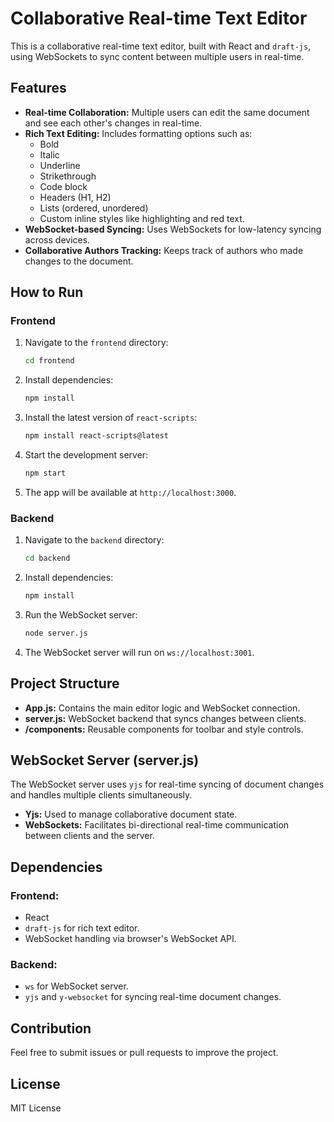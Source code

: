 # Collaborative Real-time Text Editor

This is a collaborative real-time text editor, built with React and `draft-js`, using WebSockets to sync content between multiple users in real-time.

## Features

- **Real-time Collaboration:** Multiple users can edit the same document and see each other's changes in real-time.
- **Rich Text Editing:** Includes formatting options such as:
  - Bold
  - Italic
  - Underline
  - Strikethrough
  - Code block
  - Headers (H1, H2)
  - Lists (ordered, unordered)
  - Custom inline styles like highlighting and red text.
- **WebSocket-based Syncing:** Uses WebSockets for low-latency syncing across devices.
- **Collaborative Authors Tracking:** Keeps track of authors who made changes to the document.

## How to Run

### Frontend
1. Navigate to the `frontend` directory:
    ```bash
    cd frontend
    ```
2. Install dependencies:
    ```bash
    npm install
    ```
3. Install the latest version of `react-scripts`:
    ```bash
    npm install react-scripts@latest
    ```
4. Start the development server:
    ```bash
    npm start
    ```
5. The app will be available at `http://localhost:3000`.

### Backend
1. Navigate to the `backend` directory:
    ```bash
    cd backend
    ```
2. Install dependencies:
    ```bash
    npm install
    ```
3. Run the WebSocket server:
    ```bash
    node server.js
    ```
4. The WebSocket server will run on `ws://localhost:3001`.

## Project Structure

- **App.js:** Contains the main editor logic and WebSocket connection.
- **server.js:** WebSocket backend that syncs changes between clients.
- **/components:** Reusable components for toolbar and style controls.

## WebSocket Server (server.js)

The WebSocket server uses `yjs` for real-time syncing of document changes and handles multiple clients simultaneously.

- **Yjs:** Used to manage collaborative document state.
- **WebSockets:** Facilitates bi-directional real-time communication between clients and the server.

## Dependencies

### Frontend:
- React
- `draft-js` for rich text editor.
- WebSocket handling via browser's WebSocket API.

### Backend:
- `ws` for WebSocket server.
- `yjs` and `y-websocket` for syncing real-time document changes.

## Contribution

Feel free to submit issues or pull requests to improve the project.

## License

MIT License
